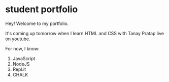 # student portfolio

Hey! Welcome to my portfolio.

It's coming up tomorrow when I learn HTML and CSS with Tanay Pratap live on youtube.

For now, I know:

1. JavaScript
2. NodeJS
3. Repl.it
4. CHALK